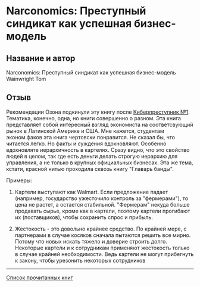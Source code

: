 # Narconomics: Преступный синдикат как успешная бизнес-модель
## Название и автор
Narconomics: Преступный синдикат как успешная бизнес-модель
Wainwright Tom

## Отзыв
Рекомендации Озона подкинули эту книгу после [Киберпреступник №1](kiberprestupnik.md). 
Тематика, конечно, одна, но книги совершенно о разном. 
Эта книга представляет собой интересный взгляд экономиста на соответсвующий рынок в Латинской Америке и США. 
Мне кажется, студентам эконом.факов эта книга чертовски понравится.
Не сказал бы, что читается легко. Но факты и суждения вдохновляют.
Особенно вдохновляте иерархичность в картелях. 
Сразу видно, что это свойство людей в целом, так где есть деньги делать строгую иерархию для управления, а не только в крупных официальных бизнесах.
Эта же тема, кстати, красной нитью проходила сквозь книгу "Главарь банды".

Примеры:
1. Картели выступают как Walmart. Если предложение падает (например, государство ужесточило контроль за "фермерами"), то цена не растет, а остается стабильной.
"Фермерам" некуда больше продавать сырье, кроме как в картели, поэтому картели прогибают их (поставщиков), чтобы сохранить спрос и прибыль.

2. Жестокость - это довольно крайнее средство. По крайней мере, с партнерами в случае косяков сначала пытаются решить все мирно.
Потому что новых искать тяжело и доверие строить долго. 
Некоторые картели и к сотрудникам применяют жестокость только в случае крайней необходимости.
Ведь картели не могут прибегнуть к закону, чтобы урезонить некоторых сотрудников

---
[Список прочитанных книг](../books)
